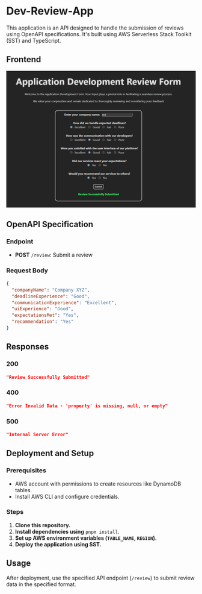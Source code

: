 # Dev-Review-App

This application is an API designed to handle the submission of reviews using OpenAPI specifications. It's built using AWS Serverless Stack Toolkit (SST) and TypeScript.

## Frontend 
![Frontend Image](./img/frontend.png)

## OpenAPI Specification

### Endpoint
- **POST** `/review`: Submit a review

### Request Body
```json
{
  "companyName": "Company XYZ",
  "deadlineExperience": "Good",
  "communicationExperience": "Excellent",
  "uiExperience": "Good",
  "expectationsMet": "Yes",
  "recommendation": "Yes"
}
```

## Responses

### 200
```json
"Review Successfully Submitted"
```

### 400
```json
"Error Invalid Data - 'property' is missing, null, or empty"
```

### 500
```json
"Internal Server Error"
```

## Deployment and Setup

### Prerequisites
- AWS account with permissions to create resources like DynamoDB tables.
- Install AWS CLI and configure credentials.

### Steps
1. **Clone this repository.**
2. **Install dependencies using** `pnpm install`.
3. **Set up AWS environment variables (`TABLE_NAME`, `REGION`).**
4. **Deploy the application using SST.**

## Usage
After deployment, use the specified API endpoint (`/review`) to submit review data in the specified format.

